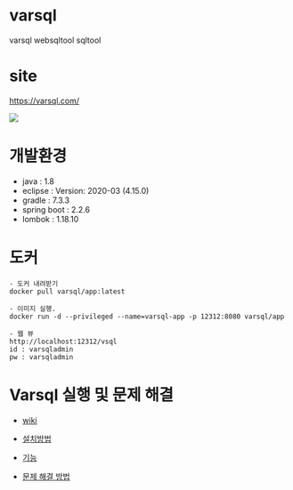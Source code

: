 # varsql
varsql websqltool sqltool 

# site
<https://varsql.com/>

<p>
<img src="https://user-images.githubusercontent.com/46696460/210193661-3fee9240-a83e-4c70-81ba-5acbeabf6a9c.gif"/>
</p>


# 개발환경
- java : 1.8
- eclipse : Version: 2020-03 (4.15.0)
- gradle : 7.3.3
- spring boot : 2.2.6
- lombok : 1.18.10


# 도커 
```
- 도커 내려받기
docker pull varsql/app:latest

- 이미지 실행. 
docker run -d --privileged --name=varsql-app -p 12312:8080 varsql/app

- 웹 뷰
http://localhost:12312/vsql
id : varsqladmin
pw : varsqladmin
```

# Varsql 실행 및 문제 해결
- [wiki](https://github.com/varsqlinfo/varsql/wiki/)

- [설치방법](https://github.com/varsqlinfo/varsql/wiki/Varsql-%EC%8B%A4%ED%96%89)

- [기능](https://github.com/varsqlinfo/varsql/wiki/%EA%B8%B0%EB%8A%A5)

- [문제 해결 방법](https://github.com/varsqlinfo/varsql/wiki/%EB%AC%B8%EC%A0%9C-%ED%95%B4%EA%B2%B0-%EB%B0%A9%EB%B2%95)



